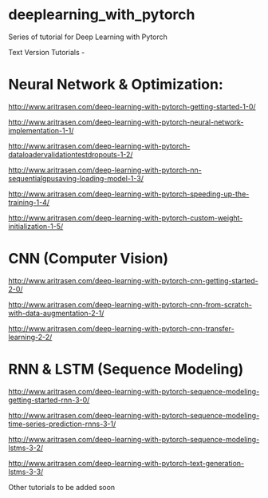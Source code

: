 # deeplearning_with_pytorch

Series of tutorial for Deep Learning with Pytorch

Text Version Tutorials - 

# Neural Network & Optimization:

http://www.aritrasen.com/deep-learning-with-pytorch-getting-started-1-0/

http://www.aritrasen.com/deep-learning-with-pytorch-neural-network-implementation-1-1/

http://www.aritrasen.com/deep-learning-with-pytorch-dataloadervalidationtestdropouts-1-2/

http://www.aritrasen.com/deep-learning-with-pytorch-nn-sequentialgpusaving-loading-model-1-3/

http://www.aritrasen.com/deep-learning-with-pytorch-speeding-up-the-training-1-4/

http://www.aritrasen.com/deep-learning-with-pytorch-custom-weight-initialization-1-5/

# CNN (Computer Vision)

http://www.aritrasen.com/deep-learning-with-pytorch-cnn-getting-started-2-0/

http://www.aritrasen.com/deep-learning-with-pytorch-cnn-from-scratch-with-data-augmentation-2-1/

http://www.aritrasen.com/deep-learning-with-pytorch-cnn-transfer-learning-2-2/

# RNN & LSTM (Sequence Modeling)

http://www.aritrasen.com/deep-learning-with-pytorch-sequence-modeling-getting-started-rnn-3-0/

http://www.aritrasen.com/deep-learning-with-pytorch-sequence-modeling-time-series-prediction-rnns-3-1/

http://www.aritrasen.com/deep-learning-with-pytorch-sequence-modeling-lstms-3-2/

http://www.aritrasen.com/deep-learning-with-pytorch-text-generation-lstms-3-3/

Other tutorials to be added soon
